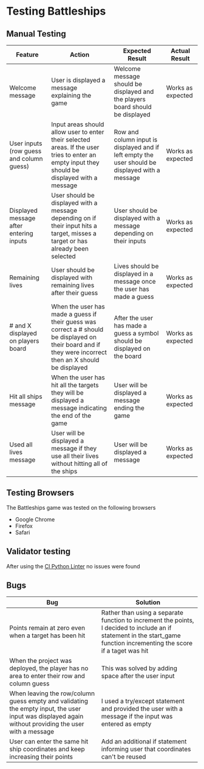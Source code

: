 # Testing Battleships
## Manual Testing
| **Feature**   | **Action**                    | **Expected Result**          | **Actual Result** |
| ------------- | ----------------------------- | ---------------------------- | ----------------- |
| Welcome message | User is displayed a message explaining the game | Welcome message should be displayed and the players board should be displayed | Works as expected |
| User inputs (row guess and column guess) | Input areas should allow user to enter their selected areas. If the user tries to enter an empty input they should be displayed with a message | Row and column input is displayed and if left empty the user should be displayed with a message | Works as expected |
|Displayed message after entering inputs | User should be displayed with a message depending on if their input hits a target, misses a target or has already been selected | User should be displayed with a message depending on their inputs | Works as expected
| Remaining lives | User should be displayed with remaining lives after their guess | Lives should be displayed in a message once the user has made a guess | Works as expected
| # and X displayed on players board | When the user has made a guess if their guess was correct a # should be displayed on their board and if they were incorrect then an X should be displayed | After the user has made a guess a symbol should be displayed on the board | Works as expected |
| Hit all ships message | When the user has hit all the targets they will be displayed a message indicating the end of the game | User will be displayed a message ending the game | Works as expected
| Used all lives message | User will be displayed a message if they use all their lives without hitting all of the ships | User will be displayed a message | Works as expected |

## Testing Browsers
The Battleships game was tested on the following browsers
- Google Chrome
- Firefox
- Safari

## Validator testing
After using the [CI Python Linter](https://pep8ci.herokuapp.com/#) no issues were found

## Bugs
| **Bug**   | **Solution**                    |
| ------------- | ----------------------------- |
| Points remain at zero even when a target has been hit | Rather than using a separate function to increment the points, I decided to include an if statement in the start_game function incrementing the score if a taget was hit |
| When the project was deployed, the player has no area to enter their row and column guess | This was solved by adding space after the user input|
| When leaving the row/column guess empty and validating the empty input, the user input was displayed again without providing the user with a message | I used a try/except statement and provided the user with a message if the input was entered as empty |
| User can enter the same hit ship coordinates and keep increasing their points | Add an additional if statement informing user that coordinates can't be reused |